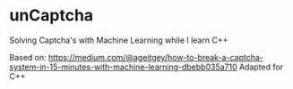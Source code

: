 # unCaptcha
Solving Captcha's with Machine Learning while I learn C++

Based on: https://medium.com/@ageitgey/how-to-break-a-captcha-system-in-15-minutes-with-machine-learning-dbebb035a710
Adapted for C++
